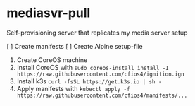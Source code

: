 # mediasvr-pull
Self-provisioning server that replicates my media server setup

[ ] Create manifests
[ ] Create Alpine setup-file

1. Create CoreOS machine
2. Install CoreOS with ```sudo coreos-install install -I https://raw.githubusercontent.com/cfios4/ignition.ign```
3. Install k3s ```curl -fsSL https://get.k3s.io | sh -```
4. Apply manifests with ```kubectl apply -f https://raw.githubusercontent.com/cfios4/manifests/...```

